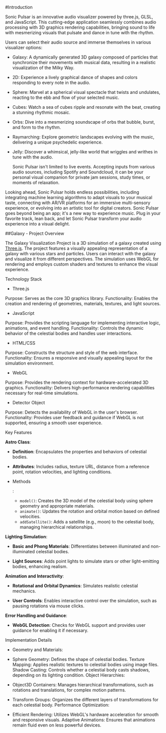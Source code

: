 #Introduction

Sonic Pulsar is an innovative audio visualizer powered by three.js, GLSL, and JavaScript. This cutting-edge application seamlessly combines audio processing with 3D graphics rendering capabilities, bringing sound to life with mesmerizing visuals that pulsate and dance in tune with the rhythm. 

Users can select their audio source and immerse themselves in various visualizer options:

* Galaxy: A dynamically generated 3D galaxy composed of particles that synchronize their movements with musical data, resulting in a realistic visualization of the Milky Way.

* 2D: Experience a lively graphical dance of shapes and colors responding to every note in the audio.

* Sphere: Marvel at a spherical visual spectacle that twists and undulates, reacting to the ebb and flow of your selected music.

* Cubes: Watch a sea of cubes ripple and resonate with the beat, creating a stunning rhythmic mosaic.

* Orbs: Dive into a mesmerizing soundscape of orbs that bubble, burst, and form to the rhythm.

* Raymarching: Explore geometric landscapes evolving with the music, delivering a unique psychedelic experience.

* Jelly: Discover a whimsical, jelly-like world that wriggles and writhes in tune with the audio.

  Sonic Pulsar isn't limited to live events. Accepting inputs from various audio sources, including Spotify and Soundcloud, it can be your personal visual companion for private jam sessions, study times, or moments of relaxation. 

Looking ahead, Sonic Pulsar holds endless possibilities, including integrating machine learning algorithms to adapt visuals to your musical taste, connecting with AR/VR platforms for an immersive multi-sensory experience, or evolving into an artistic tool for digital creators. Sonic Pulsar goes beyond being an app; it's a new way to experience music. Plug in your favorite track, lean back, and let Sonic Pulsar transform your audio experience into a visual delight.



##Galaxy - Project Overview

The Galaxy Visualization Project is a 3D simulation of a galaxy created using [Three.js](https://threejs.org/). The project features a visually appealing representation of a galaxy with various stars and particles. Users can interact with the galaxy and visualize it from different perspectives. The simulation uses WebGL for rendering and employs custom shaders and textures to enhance the visual experience.



Technology Stack

- Three.js

Purpose: Serves as the core 3D graphics library.
Functionality: Enables the creation and rendering of geometries, materials, textures, and light sources.

- JavaScript

Purpose: Provides the scripting language for implementing interactive logic, animations, and event handling.
Functionality: Controls the dynamic behavior of the celestial bodies and handles user interactions.

- HTML/CSS

Purpose: Constructs the structure and style of the web interface.
Functionality: Ensures a responsive and visually appealing layout for the simulation environment.

- WebGL

Purpose: Provides the rendering context for hardware-accelerated 3D graphics.
Functionality: Delivers high-performance rendering capabilities necessary for real-time simulations.

- Detector Object

Purpose: Detects the availability of WebGL in the user's browser.
Functionality: Provides user feedback and guidance if WebGL is not supported, ensuring a smooth user experience.



Key Features

**Astro Class**:

- **Definition**: Encapsulates the properties and behaviors of celestial bodies.

- **Attributes**: Includes radius, texture URL, distance from a reference point, rotation velocities, and lighting conditions.

- Methods

  :

  - `model()`: Creates the 3D model of the celestial body using sphere geometry and appropriate materials.
  - `animate()`: Updates the rotation and orbital motion based on defined velocities.
  - `addSatellite()`: Adds a satellite (e.g., moon) to the celestial body, managing hierarchical relationships.



**Lighting Simulation**:

- **Basic and Phong Materials**: Differentiates between illuminated and non-illuminated celestial bodies.

- **Light Sources**: Adds point lights to simulate stars or other light-emitting bodies, enhancing realism.

  

**Animation and Interactivity**:

- **Rotational and Orbital Dynamics**: Simulates realistic celestial mechanics.

- **User Controls**: Enables interactive control over the simulation, such as pausing rotations via mouse clicks.

  

**Error Handling and Guidance**:

- **WebGL Detection**: Checks for WebGL support and provides user guidance for enabling it if necessary.



Implementation Details

- Geometry and Materials:

- Sphere Geometry: Defines the shape of celestial bodies.
  Texture Mapping: Applies realistic textures to celestial bodies using image files.
  Shadow Casting: Controls whether a celestial body casts shadows, depending on its lighting condition.
  Object Hierarchies:

- Object3D Containers: Manages hierarchical transformations, such as rotations and translations, for complex motion patterns.
- Transform Groups: Organizes the different layers of transformations for each celestial body.
  Performance Optimization:

- Efficient Rendering: Utilizes WebGL's hardware acceleration for smooth and responsive visuals.
  Adaptive Animations: Ensures that animations remain fluid even on less powerful devices.

  